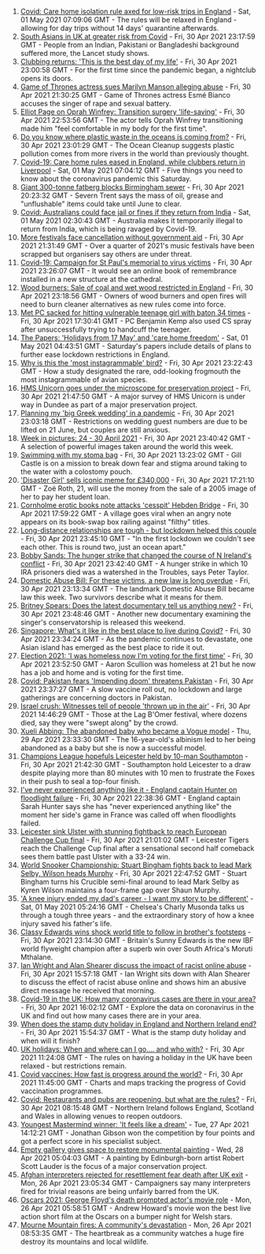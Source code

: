 1. [Covid: Care home isolation rule axed for low-risk trips in England](https://www.bbc.co.uk/news/uk-56951974) - Sat, 01 May 2021 07:09:06 GMT - The rules will be relaxed in England - allowing for day trips without 14 days' quarantine afterwards.
2. [South Asians in UK at greater risk from Covid](https://www.bbc.co.uk/news/health-56944739) - Fri, 30 Apr 2021 23:17:59 GMT - People from an Indian, Pakistani or Bangladeshi background suffered more, the Lancet study shows.
3. [Clubbing returns: 'This is the best day of my life'](https://www.bbc.co.uk/news/newsbeat-56951642) - Fri, 30 Apr 2021 23:00:58 GMT - For the first time since the pandemic began, a nightclub opens its doors.
4. [Game of Thrones actress sues Marilyn Manson alleging abuse](https://www.bbc.co.uk/news/world-us-canada-56951794) - Fri, 30 Apr 2021 21:30:25 GMT - Game of Thrones actress Esmé Bianco accuses the singer of rape and sexual battery.
5. [Elliot Page on Oprah Winfrey: Transition surgery 'life-saving'](https://www.bbc.co.uk/news/world-us-canada-56952345) - Fri, 30 Apr 2021 22:53:56 GMT - The actor tells Oprah Winfrey transitioning made him "feel comfortable in my body for the first time".
6. [Do you know where plastic waste in the oceans is coming from?](https://www.bbc.co.uk/news/science-environment-56937300) - Fri, 30 Apr 2021 23:01:29 GMT - The Ocean Cleanup suggests plastic pollution comes from more rivers in the world than previously thought.
7. [Covid-19: Care home rules eased in England, while clubbers return in Liverpool](https://www.bbc.co.uk/news/uk-56952968) - Sat, 01 May 2021 07:04:12 GMT - Five things you need to know about the coronavirus pandemic this Saturday.
8. [Giant 300-tonne fatberg blocks Birmingham sewer](https://www.bbc.co.uk/news/uk-england-birmingham-56952152) - Fri, 30 Apr 2021 20:23:32 GMT - Severn Trent says the mass of oil, grease and "unflushable" items could take until June to clear.
9. [Covid: Australians could face jail or fines if they return from India](https://www.bbc.co.uk/news/world-australia-56953052) - Sat, 01 May 2021 02:30:43 GMT - Australia makes it temporarily illegal to return from India, which is being ravaged by Covid-19.
10. [More festivals face cancellation without government aid](https://www.bbc.co.uk/news/business-56940145) - Fri, 30 Apr 2021 21:31:49 GMT - Over a quarter of 2021's music festivals have been scrapped but organisers say others are under threat.
11. [Covid-19: Campaign for St Paul's memorial to virus victims](https://www.bbc.co.uk/news/uk-56951552) - Fri, 30 Apr 2021 23:26:07 GMT - It would see an online book of remembrance installed in a new structure at the cathedral.
12. [Wood burners: Sale of coal and wet wood restricted in England](https://www.bbc.co.uk/news/science-environment-56949426) - Fri, 30 Apr 2021 23:18:56 GMT - Owners of wood burners and open fires will need to burn cleaner alternatives as new rules come into force.
13. [Met PC sacked for hitting vulnerable teenage girl with baton 34 times](https://www.bbc.co.uk/news/uk-england-london-56950484) - Fri, 30 Apr 2021 17:30:41 GMT - PC Benjamin Kemp also used CS spray after unsuccessfully trying to handcuff the teenager.
14. [The Papers: 'Holidays from 17 May' and 'care home freedom'](https://www.bbc.co.uk/news/blogs-the-papers-56952475) - Sat, 01 May 2021 04:43:51 GMT - Saturday's papers include details of plans to further ease lockdown restrictions in England.
15. [Why is this the 'most instagrammable' bird?](https://www.bbc.co.uk/news/science-environment-56946165) - Fri, 30 Apr 2021 23:22:43 GMT - How a study designated the rare, odd-looking frogmouth the most instagrammable of avian species.
16. [HMS Unicorn goes under the microscope for preservation project](https://www.bbc.co.uk/news/uk-scotland-tayside-central-56818539) - Fri, 30 Apr 2021 21:47:50 GMT - A major survey of HMS Unicorn is under way in Dundee as part of a major preservation project.
17. [Planning my 'big Greek wedding' in a pandemic](https://www.bbc.co.uk/news/uk-england-london-56913278) - Fri, 30 Apr 2021 23:03:18 GMT - Restrictions on wedding guest numbers are due to be lifted on 21 June, but couples are still anxious.
18. [Week in pictures: 24 - 30 April 2021](https://www.bbc.co.uk/news/in-pictures-56931344) - Fri, 30 Apr 2021 23:40:42 GMT - A selection of powerful images taken around the world this week.
19. [Swimming with my stoma bag](https://www.bbc.co.uk/news/uk-56936346) - Fri, 30 Apr 2021 13:23:02 GMT - Gill Castle is on a mission to break down fear and stigma around taking to the water with a colostomy pouch.
20. ['Disaster Girl' sells iconic meme for £340,000](https://www.bbc.co.uk/news/world-us-canada-56948514) - Fri, 30 Apr 2021 17:21:10 GMT - Zoë Roth, 21, will use the money from the sale of a 2005 image of her to pay her student loan.
21. [Cornholme erotic books note attacks 'cesspit' Hebden Bridge](https://www.bbc.co.uk/news/uk-england-leeds-56948184) - Fri, 30 Apr 2021 17:59:22 GMT - A village goes viral when an angry note appears on its book-swap box railing against "filthy" titles.
22. [Long-distance relationships are tough - but lockdown helped this couple](https://www.bbc.co.uk/news/uk-56762942) - Fri, 30 Apr 2021 23:45:10 GMT - "In the first lockdown we couldn't see each other. This is round two, just an ocean apart."
23. [Bobby Sands: The hunger strike that changed the course of N Ireland's conflict](https://www.bbc.co.uk/news/stories-56937259) - Fri, 30 Apr 2021 23:42:40 GMT - A hunger strike in which 10 IRA prisoners died was a watershed in the Troubles, says Peter Taylor.
24. [Domestic Abuse Bill: For these victims, a new law is long overdue](https://www.bbc.co.uk/news/uk-56945169) - Fri, 30 Apr 2021 23:13:34 GMT - The landmark Domestic Abuse Bill became law this week. Two survivors describe what it means for them.
25. [Britney Spears: Does the latest documentary tell us anything new?](https://www.bbc.co.uk/news/entertainment-arts-56801778) - Fri, 30 Apr 2021 23:48:46 GMT - Another new documentary examining the singer's conservatorship is released this weekend.
26. [Singapore: What's it like in the best place to live during Covid?](https://www.bbc.co.uk/news/world-asia-56939261) - Fri, 30 Apr 2021 23:34:24 GMT - As the pandemic continues to devastate, one Asian island has emerged as the best place to ride it out.
27. [Election 2021: 'I was homeless now I'm voting for the first time'](https://www.bbc.co.uk/news/uk-england-tyne-56860231) - Fri, 30 Apr 2021 23:52:50 GMT - Aaron Scullion was homeless at 21 but he now has a job and home and is voting for the first time.
28. [Covid: Pakistan fears 'Impending doom' threatens Pakistan](https://www.bbc.co.uk/news/world-asia-56888541) - Fri, 30 Apr 2021 23:37:27 GMT - A slow vaccine roll out, no lockdown and large gatherings are concerning doctors in Pakistan.
29. [Israel crush: Witnesses tell of people 'thrown up in the air'](https://www.bbc.co.uk/news/world-middle-east-56940704) - Fri, 30 Apr 2021 14:46:29 GMT - Those at the Lag B'Omer festival, where dozens died, say they were "swept along" by the crowd.
30. [Xueli Abbing: The abandoned baby who became a Vogue model](https://www.bbc.co.uk/news/world-asia-china-56464881) - Thu, 29 Apr 2021 23:33:30 GMT - The 16-year-old's albinism led to her being abandoned as a baby but she is now a successful model.
31. [Champions League hopefuls Leicester held by 10-man Southampton](https://www.bbc.co.uk/sport/football/56854764) - Fri, 30 Apr 2021 21:42:30 GMT - Southampton hold Leicester to a draw despite playing more than 80 minutes with 10 men to frustrate the Foxes in their push to seal a top-four finish.
32. [I've never experienced anything like it - England captain Hunter on floodlight failure](https://www.bbc.co.uk/sport/rugby-union/56952822) - Fri, 30 Apr 2021 22:38:36 GMT - England captain Sarah Hunter says she has "never experienced anything like" the moment her side's game in France was called off when floodlights failed.
33. [Leicester sink Ulster with stunning fightback to reach European Challenge Cup final](https://www.bbc.co.uk/sport/rugby-union/56922047) - Fri, 30 Apr 2021 21:01:02 GMT - Leicester Tigers reach the Challenge Cup final after a sensational second half comeback sees them battle past Ulster with a 33-24 win.
34. [World Snooker Championship: Stuart Bingham fights back to lead Mark Selby, Wilson heads Murphy](https://www.bbc.co.uk/sport/snooker/56945471) - Fri, 30 Apr 2021 22:47:52 GMT - Stuart Bingham turns his Crucible semi-final around to lead Mark Selby as Kyren Wilson maintains a four-frame gap over Shaun Murphy.
35. ['A knee injury ended my dad's career - I want my story to be different'](https://www.bbc.co.uk/sport/football/56887060) - Sat, 01 May 2021 05:24:16 GMT - Chelsea's Charly Musonda talks us through a tough three years - and the extraordinary story of how a knee injury saved his father's life.
36. [Classy Edwards wins shock world title to follow in brother's footsteps](https://www.bbc.co.uk/sport/boxing/56952645) - Fri, 30 Apr 2021 23:14:30 GMT - Britain's Sunny Edwards is the new IBF world flyweight champion after a superb win over South Africa's Moruti Mthalane.
37. [Ian Wright and Alan Shearer discuss the impact of racist online abuse](https://www.bbc.co.uk/sport/av/football/56949358) - Fri, 30 Apr 2021 15:57:18 GMT - Ian Wright sits down with Alan Shearer to discuss the effect of racist abuse online and shows him an abusive direct message he received that morning.
38. [Covid-19 in the UK: How many coronavirus cases are there in your area?](https://www.bbc.co.uk/news/uk-51768274) - Fri, 30 Apr 2021 16:02:12 GMT - Explore the data on coronavirus in the UK and find out how many cases there are in your area.
39. [When does the stamp duty holiday in England and Northern Ireland end?](https://www.bbc.co.uk/news/business-53319433) - Fri, 30 Apr 2021 15:54:37 GMT - What is the stamp duty holiday and when will it finish?
40. [UK holidays: When and where can I go.... and who with?](https://www.bbc.co.uk/news/explainers-52646738) - Fri, 30 Apr 2021 11:24:08 GMT - The rules on having a holiday in the UK have been relaxed - but restrictions remain.
41. [Covid vaccines: How fast is progress around the world?](https://www.bbc.co.uk/news/world-56237778) - Fri, 30 Apr 2021 11:45:00 GMT - Charts and maps tracking the progress of Covid vaccination programmes.
42. [Covid: Restaurants and pubs are reopening, but what are the rules?](https://www.bbc.co.uk/news/business-52977388) - Fri, 30 Apr 2021 08:15:48 GMT - Northern Ireland follows England, Scotland and Wales in allowing venues to reopen outdoors.
43. [Youngest Mastermind winner: 'It feels like a dream'](https://www.bbc.co.uk/news/uk-56900431) - Tue, 27 Apr 2021 14:12:21 GMT - Jonathan Gibson won the competition by four points and got a perfect score in his specialist subject.
44. [Empty gallery gives space to restore monumental painting](https://www.bbc.co.uk/news/uk-scotland-56900966) - Wed, 28 Apr 2021 05:04:03 GMT - A painting by Edinburgh-born artist Robert Scott Lauder is the focus of a major conservation project.
45. [Afghan interpreters rejected for resettlement fear death after UK exit](https://www.bbc.co.uk/news/world-asia-56831875) - Mon, 26 Apr 2021 23:05:34 GMT - Campaigners say many interpreters fired for trivial reasons are being unfairly barred from the UK.
46. [Oscars 2021: George Floyd's death prompted actor's movie role](https://www.bbc.co.uk/news/uk-wales-56878743) - Mon, 26 Apr 2021 05:58:51 GMT - Andrew Howard's movie won the best live action short film at the Oscars on a bumper night for Welsh stars.
47. [Mourne Mountain fires: A community's devastation](https://www.bbc.co.uk/news/uk-northern-ireland-56879021) - Mon, 26 Apr 2021 08:53:35 GMT - The heartbreak as a community watches a huge fire destroy its mountains and local wildlife.
